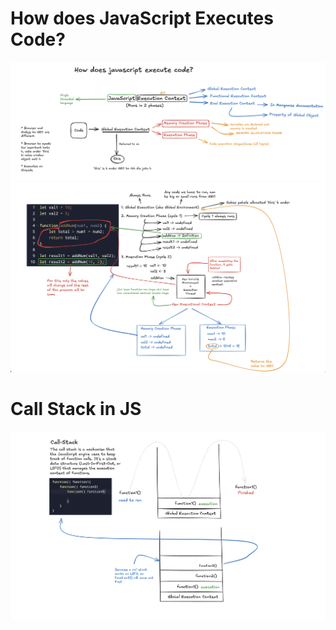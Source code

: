 # How does JavaScript Executes Code?

![GEC in JS](Notes/images/JSCodeExecution.png)
![Working in JS](Notes/images/Process.png)

# Call Stack in JS

![Call Stack in JS](Notes/images/callStack.png)